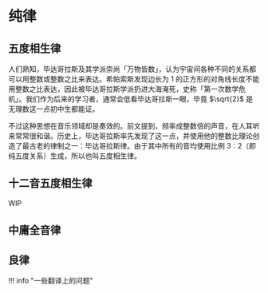 # 纯律

## 五度相生律

人们熟知，毕达哥拉斯及其学派崇尚「万物皆数」，认为宇宙间各种不同的关系都可以用整数或整数之比来表达。希帕索斯发现边长为 1 的正方形的对角线长度不能用整数之比表达，因此被毕达哥拉斯学派扔进大海淹死，史称「第一次数学危机」。我们作为后来的学习者，通常会低看毕达哥拉斯一眼，毕竟 $\sqrt{2}$ 是无理数这一点初中生都能证。

不过这种思想在音乐领域却是奏效的。前文提到，频率成整数倍的声音，在人耳听来常常很和谐。历史上，毕达哥拉斯率先发现了这一点，并使用他的整数比理论创造了最古老的律制之一：毕达哥拉斯律。由于其中所有的音均使用比例 $3:2$（即纯五度关系）生成，所以也叫五度相生律。

## 十二音五度相生律

WIP

## 中庸全音律

## 良律

!!! info "一些翻译上的问题"